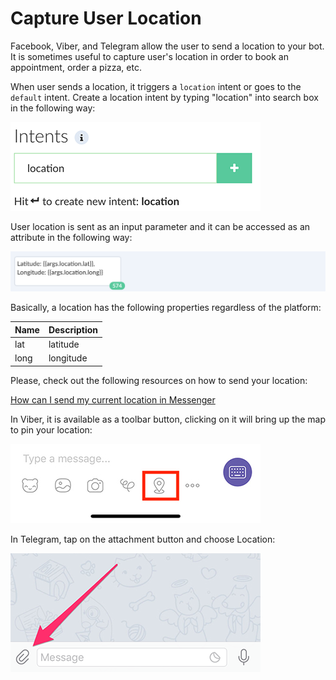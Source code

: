 # Capture User Location

Facebook, Viber, and Telegram allow the user to send a location to your bot. It is sometimes useful to capture user's location in order to book an appointment, order a pizza, etc.

When user sends a location, it triggers a `location` intent or goes to the `default` intent. Create a location intent by typing "location" into search box in the following way:

![](location-intent.png)

User location is sent as an input parameter and it can be accessed as an attribute in the following way:

![](location-new.png)

Basically, a location has the following properties regardless of the platform:

| Name | Description|
| -- | -- |
| lat  | latitude |
| long | longitude|

Please, check out the following resources on how to send your location:

[How can I send my current location in Messenger](https://www.facebook.com/help/messenger-app/1394730427523556)


In Viber, it is available as a toolbar button, clicking on it will bring up the map to pin your location:

![](location-viber.jpeg)

In Telegram, tap on the attachment button and choose Location:

![](share-location-telegram-1.png)